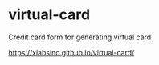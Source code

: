 # virtual-card
Credit card form for generating virtual card

https://xlabsinc.github.io/virtual-card/
